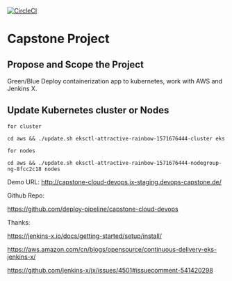 [![CircleCI](https://circleci.com/gh/deploy-pipeline/capstone-cloud-devops.svg?style=svg)](https://circleci.com/gh/deploy-pipeline/capstone-cloud-devops)

# Capstone Project

## Propose and Scope the Project

Green/Blue Deploy containerization app to kubernetes, work with AWS and Jenkins X.

## Update Kubernetes cluster or Nodes 

```shell script
for cluster

cd aws && ./update.sh eksctl-attractive-rainbow-1571676444-cluster eks

for nodes

cd aws && ./update.sh eksctl-attractive-rainbow-1571676444-nodegroup-ng-8fcc2c18 nodes

```

Demo URL: http://capstone-cloud-devops.jx-staging.devops-capstone.de/

Github Repo: 

https://github.com/deploy-pipeline/capstone-cloud-devops

Thanks:

https://jenkins-x.io/docs/getting-started/setup/install/

https://aws.amazon.com/cn/blogs/opensource/continuous-delivery-eks-jenkins-x/

https://github.com/jenkins-x/jx/issues/4501#issuecomment-541420298